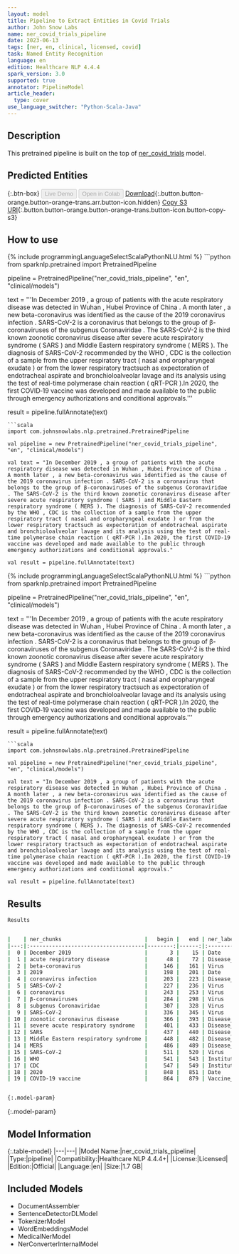```yaml
---
layout: model
title: Pipeline to Extract Entities in Covid Trials
author: John Snow Labs
name: ner_covid_trials_pipeline
date: 2023-06-13
tags: [ner, en, clinical, licensed, covid]
task: Named Entity Recognition
language: en
edition: Healthcare NLP 4.4.4
spark_version: 3.0
supported: true
annotator: PipelineModel
article_header:
  type: cover
use_language_switcher: "Python-Scala-Java"
---
```


## Description

This pretrained pipeline is built on the top of [ner_covid_trials](https://nlp.johnsnowlabs.com/2022/10/19/ner_covid_trials_en.html) model.

## Predicted Entities



{:.btn-box}
<button class="button button-orange" disabled>Live Demo</button>
<button class="button button-orange" disabled>Open in Colab</button>
[Download](https://s3.amazonaws.com/auxdata.johnsnowlabs.com/clinical/models/ner_covid_trials_pipeline_en_4.4.4_3.0_1686654860688.zip){:.button.button-orange.button-orange-trans.arr.button-icon.hidden}
[Copy S3 URI](s3://auxdata.johnsnowlabs.com/clinical/models/ner_covid_trials_pipeline_en_4.4.4_3.0_1686654860688.zip){:.button.button-orange.button-orange-trans.button-icon.button-copy-s3}

## How to use

<div class="tabs-box" markdown="1">
{% include programmingLanguageSelectScalaPythonNLU.html %}
```python
from sparknlp.pretrained import PretrainedPipeline

pipeline = PretrainedPipeline("ner_covid_trials_pipeline", "en", "clinical/models")

text = '''In December 2019 , a group of patients with the acute respiratory disease was detected in Wuhan , Hubei Province of China . A month later , a new beta-coronavirus was identified as the cause of the 2019 coronavirus infection . SARS-CoV-2 is a coronavirus that belongs to the group of β-coronaviruses of the subgenus Coronaviridae . The SARS-CoV-2 is the third known zoonotic coronavirus disease after severe acute respiratory syndrome ( SARS ) and Middle Eastern respiratory syndrome ( MERS ). The diagnosis of SARS-CoV-2 recommended by the WHO , CDC is the collection of a sample from the upper respiratory tract ( nasal and oropharyngeal exudate ) or from the lower respiratory tractsuch as expectoration of endotracheal aspirate and bronchioloalveolar lavage and its analysis using the test of real-time polymerase chain reaction ( qRT-PCR ).In 2020, the first COVID‑19 vaccine was developed and made available to the public through emergency authorizations and conditional approvals.'''

result = pipeline.fullAnnotate(text)
```
```scala
import com.johnsnowlabs.nlp.pretrained.PretrainedPipeline

val pipeline = new PretrainedPipeline("ner_covid_trials_pipeline", "en", "clinical/models")

val text = "In December 2019 , a group of patients with the acute respiratory disease was detected in Wuhan , Hubei Province of China . A month later , a new beta-coronavirus was identified as the cause of the 2019 coronavirus infection . SARS-CoV-2 is a coronavirus that belongs to the group of β-coronaviruses of the subgenus Coronaviridae . The SARS-CoV-2 is the third known zoonotic coronavirus disease after severe acute respiratory syndrome ( SARS ) and Middle Eastern respiratory syndrome ( MERS ). The diagnosis of SARS-CoV-2 recommended by the WHO , CDC is the collection of a sample from the upper respiratory tract ( nasal and oropharyngeal exudate ) or from the lower respiratory tractsuch as expectoration of endotracheal aspirate and bronchioloalveolar lavage and its analysis using the test of real-time polymerase chain reaction ( qRT-PCR ).In 2020, the first COVID‑19 vaccine was developed and made available to the public through emergency authorizations and conditional approvals."

val result = pipeline.fullAnnotate(text)
```
</div>

<div class="tabs-box" markdown="1">
{% include programmingLanguageSelectScalaPythonNLU.html %}
```python
from sparknlp.pretrained import PretrainedPipeline

pipeline = PretrainedPipeline("ner_covid_trials_pipeline", "en", "clinical/models")

text = '''In December 2019 , a group of patients with the acute respiratory disease was detected in Wuhan , Hubei Province of China . A month later , a new beta-coronavirus was identified as the cause of the 2019 coronavirus infection . SARS-CoV-2 is a coronavirus that belongs to the group of β-coronaviruses of the subgenus Coronaviridae . The SARS-CoV-2 is the third known zoonotic coronavirus disease after severe acute respiratory syndrome ( SARS ) and Middle Eastern respiratory syndrome ( MERS ). The diagnosis of SARS-CoV-2 recommended by the WHO , CDC is the collection of a sample from the upper respiratory tract ( nasal and oropharyngeal exudate ) or from the lower respiratory tractsuch as expectoration of endotracheal aspirate and bronchioloalveolar lavage and its analysis using the test of real-time polymerase chain reaction ( qRT-PCR ).In 2020, the first COVID‑19 vaccine was developed and made available to the public through emergency authorizations and conditional approvals.'''

result = pipeline.fullAnnotate(text)
```
```scala
import com.johnsnowlabs.nlp.pretrained.PretrainedPipeline

val pipeline = new PretrainedPipeline("ner_covid_trials_pipeline", "en", "clinical/models")

val text = "In December 2019 , a group of patients with the acute respiratory disease was detected in Wuhan , Hubei Province of China . A month later , a new beta-coronavirus was identified as the cause of the 2019 coronavirus infection . SARS-CoV-2 is a coronavirus that belongs to the group of β-coronaviruses of the subgenus Coronaviridae . The SARS-CoV-2 is the third known zoonotic coronavirus disease after severe acute respiratory syndrome ( SARS ) and Middle Eastern respiratory syndrome ( MERS ). The diagnosis of SARS-CoV-2 recommended by the WHO , CDC is the collection of a sample from the upper respiratory tract ( nasal and oropharyngeal exudate ) or from the lower respiratory tractsuch as expectoration of endotracheal aspirate and bronchioloalveolar lavage and its analysis using the test of real-time polymerase chain reaction ( qRT-PCR ).In 2020, the first COVID‑19 vaccine was developed and made available to the public through emergency authorizations and conditional approvals."

val result = pipeline.fullAnnotate(text)
```
</div>

## Results

```bash
Results


|    | ner_chunks                          |   begin |   end | ner_label                 |   confidence |
|---:|:------------------------------------|--------:|------:|:--------------------------|-------------:|
|  0 | December 2019                       |       3 |    15 | Date                      |     0.99655  |
|  1 | acute respiratory disease           |      48 |    72 | Disease_Syndrome_Disorder |     0.8597   |
|  2 | beta-coronavirus                    |     146 |   161 | Virus                     |     0.6381   |
|  3 | 2019                                |     198 |   201 | Date                      |     0.8117   |
|  4 | coronavirus infection               |     203 |   223 | Disease_Syndrome_Disorder |     0.68335  |
|  5 | SARS-CoV-2                          |     227 |   236 | Virus                     |     0.9605   |
|  6 | coronavirus                         |     243 |   253 | Virus                     |     0.9814   |
|  7 | β-coronaviruses                     |     284 |   298 | Virus                     |     0.9564   |
|  8 | subgenus Coronaviridae              |     307 |   328 | Virus                     |     0.71465  |
|  9 | SARS-CoV-2                          |     336 |   345 | Virus                     |     0.9442   |
| 10 | zoonotic coronavirus disease        |     366 |   393 | Disease_Syndrome_Disorder |     0.922833 |
| 11 | severe acute respiratory syndrome   |     401 |   433 | Disease_Syndrome_Disorder |     0.959725 |
| 12 | SARS                                |     437 |   440 | Disease_Syndrome_Disorder |     0.9959   |
| 13 | Middle Eastern respiratory syndrome |     448 |   482 | Disease_Syndrome_Disorder |     0.9673   |
| 14 | MERS                                |     486 |   489 | Disease_Syndrome_Disorder |     0.9759   |
| 15 | SARS-CoV-2                          |     511 |   520 | Virus                     |     0.9027   |
| 16 | WHO                                 |     541 |   543 | Institution               |     0.9917   |
| 17 | CDC                                 |     547 |   549 | Institution               |     0.8296   |
| 18 | 2020                                |     848 |   851 | Date                      |     0.9997   |
| 19 | COVID‑19 vaccine                    |     864 |   879 | Vaccine_Name              |     0.87505  |


{:.model-param}
```

{:.model-param}
## Model Information

{:.table-model}
|---|---|
|Model Name:|ner_covid_trials_pipeline|
|Type:|pipeline|
|Compatibility:|Healthcare NLP 4.4.4+|
|License:|Licensed|
|Edition:|Official|
|Language:|en|
|Size:|1.7 GB|

## Included Models

- DocumentAssembler
- SentenceDetectorDLModel
- TokenizerModel
- WordEmbeddingsModel
- MedicalNerModel
- NerConverterInternalModel